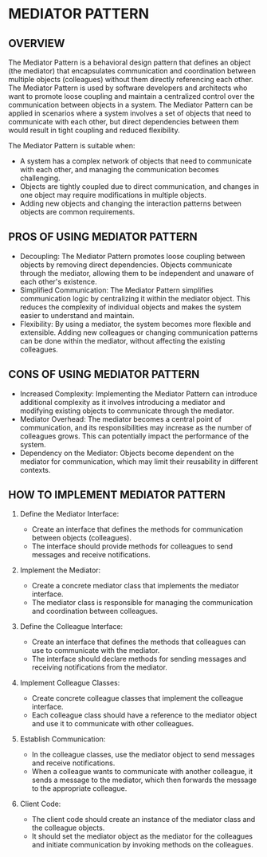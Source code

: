 # MEDIATOR PATTERN

## OVERVIEW

The Mediator Pattern is a behavioral design pattern that defines an object (the mediator) that encapsulates communication and coordination between multiple objects (colleagues) without them directly referencing each other. The Mediator Pattern is used by software developers and architects who want to promote loose coupling and maintain a centralized control over the communication between objects in a system. The Mediator Pattern can be applied in scenarios where a system involves a set of objects that need to communicate with each other, but direct dependencies between them would result in tight coupling and reduced flexibility.

The Mediator Pattern is suitable when:

- A system has a complex network of objects that need to communicate with each other, and managing the communication becomes challenging.
- Objects are tightly coupled due to direct communication, and changes in one object may require modifications in multiple objects.
- Adding new objects and changing the interaction patterns between objects are common requirements.

## PROS OF USING MEDIATOR PATTERN

- Decoupling: The Mediator Pattern promotes loose coupling between objects by removing direct dependencies. Objects communicate through the mediator, allowing them to be independent and unaware of each other's existence.
- Simplified Communication: The Mediator Pattern simplifies communication logic by centralizing it within the mediator object. This reduces the complexity of individual objects and makes the system easier to understand and maintain.
- Flexibility: By using a mediator, the system becomes more flexible and extensible. Adding new colleagues or changing communication patterns can be done within the mediator, without affecting the existing colleagues.

## CONS OF USING MEDIATOR PATTERN

- Increased Complexity: Implementing the Mediator Pattern can introduce additional complexity as it involves introducing a mediator and modifying existing objects to communicate through the mediator.
- Mediator Overhead: The mediator becomes a central point of communication, and its responsibilities may increase as the number of colleagues grows. This can potentially impact the performance of the system.
- Dependency on the Mediator: Objects become dependent on the mediator for communication, which may limit their reusability in different contexts.

## HOW TO IMPLEMENT MEDIATOR PATTERN

1. Define the Mediator Interface:
   - Create an interface that defines the methods for communication between objects (colleagues).
   - The interface should provide methods for colleagues to send messages and receive notifications.

2. Implement the Mediator:
   - Create a concrete mediator class that implements the mediator interface.
   - The mediator class is responsible for managing the communication and coordination between colleagues.

3. Define the Colleague Interface:
   - Create an interface that defines the methods that colleagues can use to communicate with the mediator.
   - The interface should declare methods for sending messages and receiving notifications from the mediator.

4. Implement Colleague Classes:
   - Create concrete colleague classes that implement the colleague interface.
   - Each colleague class should have a reference to the mediator object and use it to communicate with other colleagues.

5. Establish Communication:
   - In the colleague classes, use the mediator object to send messages and receive notifications.
   - When a colleague wants to communicate with another colleague, it sends a message to the mediator, which then forwards the message to the appropriate colleague.

6. Client Code:
   - The client code should create an instance of the mediator class and the colleague objects.
   - It should set the mediator object as the mediator for the colleagues and initiate communication by invoking methods on the colleagues.
